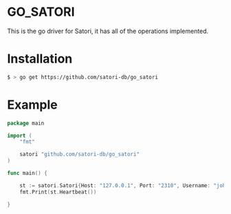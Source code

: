 # GO_SATORI
This is the go driver for Satori, it has all of the operations implemented.

# Installation

```bash
$ > go get https://github.com/satori-db/go_satori
```

# Example

```go
package main

import (
	"fmt"

	satori "github.com/satori-db/go_satori"
)

func main() {

	st := satori.Satori{Host: "127.0.0.1", Port: "2310", Username: "john wick", Token: "example"}
	fmt.Print(st.Heartbeat())

}

```